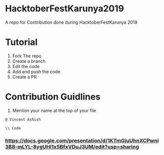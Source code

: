 # HacktoberFestKarunya2019
A repo for Contribution done during HacktoberFestKarunya 2019

# Tutorial 
1. Fork  The repo
2. Create a branch
3. Edit the code
4. Add and push the code
5. Create a PR

# Contribution Guidlines

1. Mention your name at the top of your file 
```
@ Vincent Ashish

\\ Code

```


### https://docs.google.com/presentation/d/1KTmGjuUhnXCPwni3B8-mLYL-8ygUHl1x5BfxVDuJ3UM/edit?usp=sharing


